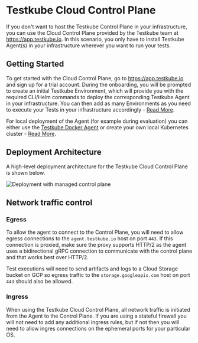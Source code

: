# Testkube Cloud Control Plane

If you don't want to host the Testkube Control Plane in your infrastructure, you can use the Cloud Control Plane provided
by the Testkube team at https://app.testkube.io. In this scenario, you only have to install Testkube Agent(s) in 
your infrastructure wherever you want to run your tests. 

## Getting Started

To get started with the Cloud Control Plane, go to https://app.testkube.io and sign up for a trial account. During the onboarding,
you will be prompted to create an initial Testkube Environment, which will provide you with the required CLI/Helm commands to
deploy the corresponding Testkube Agent in your infrastructure. You can then add as many Environments as you need 
to execute your Tests in your infrastructure accordingly - [Read More](/testkube-pro/articles/environment-management#creating-a-new-environment).

For local deployment of the Agent (for example during evaluation) you can either use the [Testkube Docker Agent](docker-agent) or
create your own local Kubernetes cluster - [Read More](quickstart-no-k8s).

## Deployment Architecture

A high-level deployment architecture for the Testkube Cloud Control Plane is shown below.

![Deployment with managed control plane](../../img/architecture-managed.jpeg)

## Network traffic control

### Egress

To allow the agent to connect to the Control Plane, you will need to allow
egress connections to the `agent.testkube.io` host on port `443`. If this
connection is proxied, make sure the proxy supports HTTP/2 as the agent uses
a bidirectional gRPC connection to communicate with the control plane and that
works best over HTTP/2.

Test executions will need to send artifacts and logs to a Cloud Storage bucket
on GCP so egress traffic to the `storage.googleapis.com` host on port `443`
should also be allowed.

### Ingress

When using the Testkube Cloud Control Plane, all network traffic is initiated from the Agent to
the Control Plane. If you are using a stateful firewall you will not need
to add any additional ingress rules, but if not then you will need to allow
ingres connections on the ephemeral ports for your particular OS.
